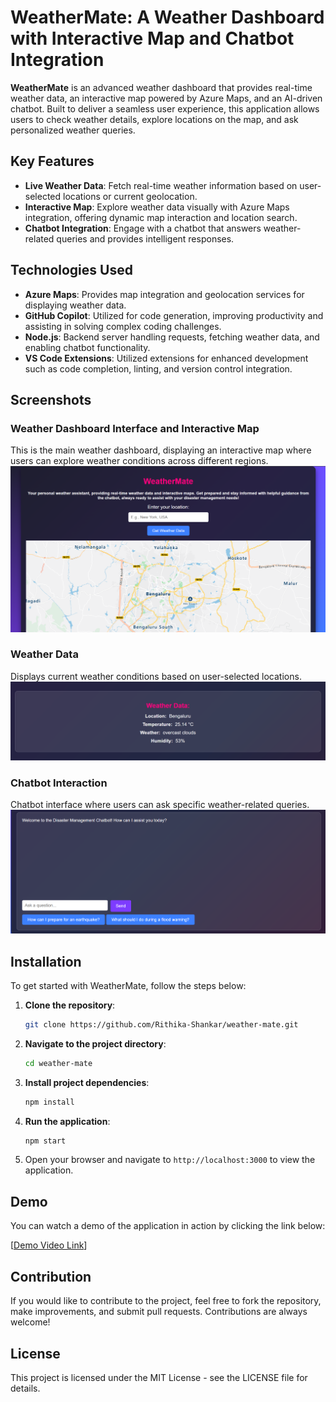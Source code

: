 # WeatherMate: A Weather Dashboard with Interactive Map and Chatbot Integration

**WeatherMate** is an advanced weather dashboard that provides real-time weather data, an interactive map powered by Azure Maps, and an AI-driven chatbot. Built to deliver a seamless user experience, this application allows users to check weather details, explore locations on the map, and ask personalized weather queries.

## Key Features

- **Live Weather Data**: Fetch real-time weather information based on user-selected locations or current geolocation.
- **Interactive Map**: Explore weather data visually with Azure Maps integration, offering dynamic map interaction and location search.
- **Chatbot Integration**: Engage with a chatbot that answers weather-related queries and provides intelligent responses.

## Technologies Used

- **Azure Maps**: Provides map integration and geolocation services for displaying weather data.
- **GitHub Copilot**: Utilized for code generation, improving productivity and assisting in solving complex coding challenges.
- **Node.js**: Backend server handling requests, fetching weather data, and enabling chatbot functionality.
- **VS Code Extensions**: Utilized extensions for enhanced development such as code completion, linting, and version control integration.

## Screenshots

### Weather Dashboard Interface and Interactive Map
This is the main weather dashboard, displaying an interactive map where users can explore weather conditions across different regions.
![Weather Dashboard](WeatherMateInterface.png)

### Weather Data
Displays current weather conditions based on user-selected locations.
![WeatherData](WeatherData.png)

### Chatbot Interaction
Chatbot interface where users can ask specific weather-related queries.
![Chatbot Interaction](Chatbot.png)

## Installation

To get started with WeatherMate, follow the steps below:

1. **Clone the repository**:
    ```bash
    git clone https://github.com/Rithika-Shankar/weather-mate.git
    ```

2. **Navigate to the project directory**:
    ```bash
    cd weather-mate
    ```

3. **Install project dependencies**:
    ```bash
    npm install
    ```

4. **Run the application**:
    ```bash
    npm start
    ```

5. Open your browser and navigate to `http://localhost:3000` to view the application.

## Demo

You can watch a demo of the application in action by clicking the link below:

[[Demo Video Link](https://youtu.be/3Oc4-cRcpSA?si=6QvNmmUyb0wYKvz5)]

## Contribution

If you would like to contribute to the project, feel free to fork the repository, make improvements, and submit pull requests. Contributions are always welcome!

## License

This project is licensed under the MIT License - see the LICENSE file for details.

